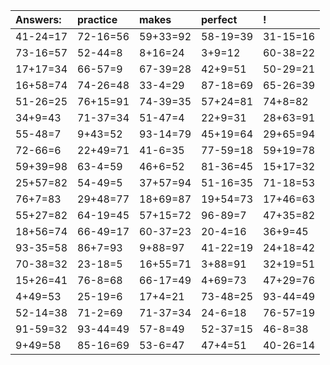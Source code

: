 | Answers: | practice | makes | perfect | ! |
| :--- | :--- | :--- | :--- | :--- |
| 41-24=17 | 72-16=56 | 59+33=92 | 58-19=39 | 31-15=16 | 
| 73-16=57 | 52-44=8 | 8+16=24 | 3+9=12 | 60-38=22 | 
| 17+17=34 | 66-57=9 | 67-39=28 | 42+9=51 | 50-29=21 | 
| 16+58=74 | 74-26=48 | 33-4=29 | 87-18=69 | 65-26=39 | 
| 51-26=25 | 76+15=91 | 74-39=35 | 57+24=81 | 74+8=82 | 
| 34+9=43 | 71-37=34 | 51-47=4 | 22+9=31 | 28+63=91 | 
| 55-48=7 | 9+43=52 | 93-14=79 | 45+19=64 | 29+65=94 | 
| 72-66=6 | 22+49=71 | 41-6=35 | 77-59=18 | 59+19=78 | 
| 59+39=98 | 63-4=59 | 46+6=52 | 81-36=45 | 15+17=32 | 
| 25+57=82 | 54-49=5 | 37+57=94 | 51-16=35 | 71-18=53 | 
| 76+7=83 | 29+48=77 | 18+69=87 | 19+54=73 | 17+46=63 | 
| 55+27=82 | 64-19=45 | 57+15=72 | 96-89=7 | 47+35=82 | 
| 18+56=74 | 66-49=17 | 60-37=23 | 20-4=16 | 36+9=45 | 
| 93-35=58 | 86+7=93 | 9+88=97 | 41-22=19 | 24+18=42 | 
| 70-38=32 | 23-18=5 | 16+55=71 | 3+88=91 | 32+19=51 | 
| 15+26=41 | 76-8=68 | 66-17=49 | 4+69=73 | 47+29=76 | 
| 4+49=53 | 25-19=6 | 17+4=21 | 73-48=25 | 93-44=49 | 
| 52-14=38 | 71-2=69 | 71-37=34 | 24-6=18 | 76-57=19 | 
| 91-59=32 | 93-44=49 | 57-8=49 | 52-37=15 | 46-8=38 | 
| 9+49=58 | 85-16=69 | 53-6=47 | 47+4=51 | 40-26=14 | 
